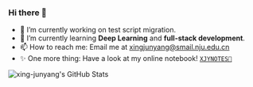 ### Hi there 👋

<!--
**xing-junyang/xing-junyang** is a ✨ _special_ ✨ repository because its `README.md` (this file) appears on your GitHub profile.

Here are some ideas to get you started:

- 🔭 I’m currently working on ...
- 🌱 I’m currently learning ...
- 👯 I’m looking to collaborate on ...
- 🤔 I’m looking for help with ...
- 💬 Ask me about ...
- 📫 How to reach me: ...
- 😄 Pronouns: ...
- ⚡ Fun fact: ...
-->

- 🔭 I’m currently working on test script migration.
- 🌱 I’m currently learning **Deep Learning** and **full-stack development**.
- 📫 How to reach me: Email me at xingjunyang@smail.nju.edu.cn
- ✨ One more thing: Have a look at my online notebook! [`XJYNOTES📒`](https://www.xjynotes.top)

<img src="https://github-readme-stats.vercel.app/api/top-langs/?username=xing-junyang&theme=default&show_icons=true&hide_border=true&layout=compact&langs_count=6" alt="xing-junyang's GitHub Stats" />
